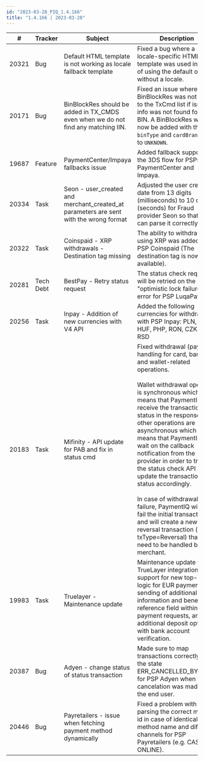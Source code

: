 ```yaml
---
id: "2023-03-28_PIQ_1.4.166"
title: "1.4.166 | 2023-03-28"
---
```


| #     | Tracker     | Subject   | Description    |
|-------|-------------|-----------|----------------|
| 20321 | Bug | Default HTML template is not working as locale fallback template | Fixed a bug where a locale-specific HTML template was used instead of using the default one without a locale. |
| 20171 | Bug | BinBlockRes should be added in TX_CMDS even when we do not find any matching IIN. | Fixed an issue where the BinBlockRes was not added to the TxCmd list if issuer info was not found for the BIN. A BinBlockRes will now be added with the `binType` and `cardBrand` set to `UNKNOWN`. |
| 19687 | Feature | PaymentCenter/Impaya fallbacks issue | Added fallback support on the 3DS flow for PSPs PaymentCenter and Impaya. |
| 20334 | Task |  Seon - user_created and merchant_created_at parameters are sent with the wrong format | Adjusted the user creation date from 13 digits (milliseconds) to 10 digits (seconds) for Fraud provider Seon so that they can parse it correctly. |
| 20322 | Task | Coinspaid - XRP withdrawals - Destination tag missing | The ability to withdraw using XRP was added for PSP Coinspaid (The destination tag is now available). |
| 20281 | Tech Debt | BestPay - Retry status request | The status check request will be retried on the "optimistic lock failure" error for PSP LuqaPay. |
| 20256 | Task | Inpay - Addition of new currencies with V4 API  | Added the following currencies for withdrawals with PSP Inpay: PLN, BRL, HUF, PHP, RON, CZK, BGN, RSD |
| 20183 | Task | Mifinity - API update for PAB and fix in status cmd | Fixed withdrawal (payout) handling for card, bank, and wallet-related operations. <br/><br/>Wallet withdrawal operation is synchronous which means that PaymentIQ will receive the transaction status in the response. All other operations are asynchronous which means that PaymentIQ will wait on the callback notification from the provider in order to trigger the status check API and update the transaction status accordingly.<br/><br/> In case of withdrawal failure, PaymentIQ will not fail the initial transaction and will create a new reversal transaction (with txType=Reversal) that will need to be handled by the merchant. |
| 19983 | Task | Truelayer - Maintenance update | Maintenance update for TrueLayer integration with support for new top-up logic for EUR payments, sending of additional user information and beneficiary reference field within payment requests, and additional deposit option with bank account verification. |
| 20387 | Bug | Adyen - change status of status transaction | Made sure to map transactions correctly to the state ERR_CANCELLED_BY_USER for PSP Adyen when the cancelation was made by the end user. |
| 20446 | Bug | Payretailers -  issue when fetching payment method dynamically | Fixed a problem with parsing the correct method id in case of identical method name and different channels for PSP Payretailers (e.g. CASH and ONLINE). |
